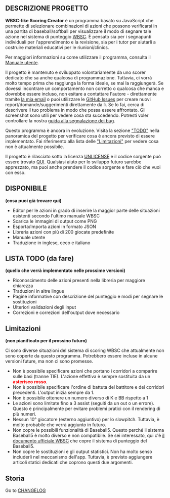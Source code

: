 ## DESCRIZIONE PROGETTO

**WBSC-like Scoring Creator** è un programma basato su JavaScript che permette di selezionare combinazioni di azioni che possono verificarsi in una partita di baseball/softball per visualizzare il modo di segnare tale azione nel sistema di punteggio [WBSC](https://www.wbsc.org/). È pensato sia per i segnapunti individuali per l'apprendimento e la revisione, sia per i tutor per aiutarli a costruire materiali educativi per le riunioni/clinics.

Per maggiori informazioni su come utilizzare il programma, consulta il [Manuale utente](/help).

Il progetto è mantenuto e sviluppato volontariamente da uno scorer dedicato che sa anche qualcosa di programmazione. Tuttavia, ci vorrà molto tempo prima che raggiunga la forma ideale, se mai la raggiungerà. Se dovessi incontrare un comportamento non corretto o qualcosa che manca e dovrebbe essere incluso, non esitare a contattare l'autore - direttamente tramite [la mia email](mailto:alois.seckar{'@'}gmail.com) o puoi utilizzare le [GitHub Issues](https://github.com/AloisSeckar/WBSC-Scoring/issues) per creare nuovi report/domande/suggerimenti direttamente  da lì. Se lo fai, cerca di descrivere il tuo problema in modo che possa essere affrontato. Gli screenshot sono utili per vedere cosa sta succedendo. Potresti voler controllare la nostra [guida alla segnalazione dei bug](/help).

Questo programma è ancora in evoluzione. Visita la sezione ["TODO"](/project#todo) nella panoramica del progetto per verificare cosa è ancora previsto di essere implementato. Fai riferimento alla lista delle ["Limitazioni"](/project#limitations) per vedere cosa non è attualmente possibile.

Il progetto è rilasciato sotto la licenza [UNLICENSE](https://unlicense.org/) e il codice sorgente può essere trovato [QUI](https://github.com/AloisSeckar/WBSC-Scoring). Qualsiasi aiuto per lo sviluppo futuro sarebbe apprezzato, ma puoi anche prendere il codice sorgente e fare ciò che vuoi con esso.

<a id="done"></a>
 
## DISPONIBILE
**(cosa puoi già trovare qui)**

<ul class="list-disc">
<li>Editor per le azioni in grado di inserire la maggior parte delle situazioni esistenti secondo l'ultimo manuale WBSC</li><li>Scarica le immagini di output come PNG</li><li>Esporta/Importa azioni in formato JSON</li><li>Libreria azioni con più di 200 giocate predefinite</li><li>Manuale utente</li><li>Traduzione in inglese, ceco e italiano</li>
</ul>


<a id="todo"></a>  

## LISTA TODO (da fare)
**(quello che verrà implementato nelle prossime versioni)**

<ul class="list-disc">
<li>Riconoscimento delle azioni presenti nella libreria per maggiore chiarezza</li><li>Traduzioni in altre lingue</li><li>Pagine informative con descrizione del punteggio e modi per segnare le sostituzioni</li><li>Ulteriori validazioni degli input</li><li>Correzioni e correzioni dell'output dove necessario</li>
</ul>


<a id="limitations"></a>   

## Limitazioni
**(non pianificato per il prossino futuro)**

Ci sono diverse situazioni del sistema di scoring WBSC che attualmente non sono coperte da questo programma. Potrebbero essere incluse in alcune versioni future, ma non ci sono promesse.

<ul class="list-disc">
<li>Non è possibile specificare azioni che portano i corridori a comparire sulle basi (tranne TIE). L'azione effettiva è sempre sostituita da un <strong><span style="color: red">asterisco rosso</span></strong>.</li><li>Non è possibile specificare l'ordine di battuta del battitore e dei corridori precedenti. L'output inizia sempre da 1.</li><li>Non è possibile ottenere un numero diverso di K e BB rispetto a 1</li><li>Le azioni sono limitate fino a 3 assist (seguiti da un out o un errore). Questo è principalmente per evitare problemi pratici con il rendering di più numeri.</li><li>Nessun 10° giocatore (esterno aggiuntivo) per lo slowpitch. Tuttavia, è molto probabile che verrà aggiunto in futuro.</li><li>Non copre le possibili funzionalità di Baseball5. Questo perché il sistema Baseball5 è molto diverso e non compatibile. Se sei interessato, qui c'è <a href="https://s3-eu-west-1.amazonaws.com/static.wbsc.org/assets/cms/documents/9b129842-cb39-da53-4b67-9c4c5a86f997.pdf">il documento ufficiale WBSC</a> che copre il sistema di punteggio del Baseball5.</li><li>Non copre le sostituzioni e gli output statistici. Non ha molto senso includerli nel meccanismo dell'app. Tuttavia, è previsto aggiungere articoli statici dedicati che coprono questi due argomenti.</li>
</ul>

<a id="history"></a>

 ## Storia
Go to [CHANGELOG](https://github.com/AloisSeckar/WBSC-Scoring/blob/master/CHANGELOG.md)